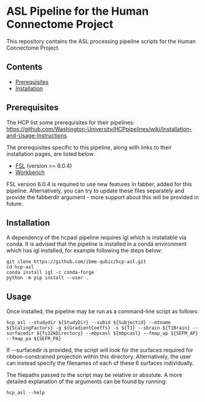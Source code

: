 # ASL Pipeline for the Human Connectome Project
This repository contains the ASL processing pipeline scripts for the Human Connectome Project.

## Contents
- [Prerequisites](#prerequisites)
- [Installation](#installation)

## Prerequisites
The HCP list some prerequisites for their pipelines: https://github.com/Washington-University/HCPpipelines/wiki/Installation-and-Usage-Instructions.

The prerequisites specific to this pipeline, along with links to their installation pages, are listed below:
- [FSL](https://fsl.fmrib.ox.ac.uk/fsl/fslwiki/FslInstallation) (version >= 6.0.4)
- [Workbench](https://www.humanconnectome.org/software/get-connectome-workbench)

FSL version 6.0.4 is required to use new features in fabber, added for this pipeline. Alternatively, you can try to update these files separately and provide the fabberdir argument - more support about this will be provided in future.

## Installation
A dependency of the hcpasl pipeline requires igl which is installable via conda. It is advised that the pipeline is installed in a conda environment which has igl installed, for example following the steps below:

```
git clone https://github.com/ibme-qubic/hcp-asl.git
cd hcp-asl
conda install igl -c conda-forge
python -m pip install --user .
```

## Usage
Once installed, the pipeline may be run as a command-line script as follows:

```
hcp_asl --studydir ${StudyDir} --subid ${Subjectid} --mtname ${ScalingFactors} -g ${GradientCoeffs} -s ${T1} --sbrain ${T1Brain} --surfacedir ${fs32kDirectory} --mbpcasl ${mbpcasl} --fmap_ap ${SEFM_AP} --fmap_pa ${SEFM_PA}
```

If --surfacedir is provided, the script will look for the surfaces required for ribbon-constrained projection within this directory. Alternatively, the user can instead specify the filenames of each of these 6 surfaces individually.

The filepaths passed to the script may be relative or absolute. A more detailed explanation of the arguments can be found by running:

```
hcp_asl --help
```